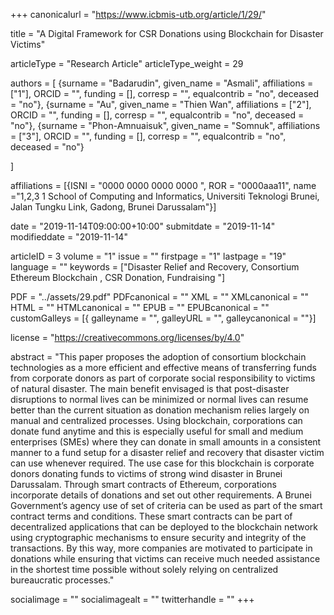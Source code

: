 +++
canonicalurl = "https://www.icbmis-utb.org/article/1/29/"

title = "A Digital Framework for CSR Donations using Blockchain for Disaster Victims"

articleType = "Research Article"
articleType_weight = 29

authors = [
  {surname = "Badarudin",  given_name = "Asmali",  affiliations = ["1"],  ORCID = "", funding = [], corresp = "", equalcontrib = "no", deceased = "no"},
  {surname = "Au",  given_name = "Thien Wan",  affiliations = ["2"],  ORCID = "", funding = [], corresp = "", equalcontrib = "no", deceased = "no"},
  {surname = "Phon-Amnuaisuk",  given_name = "Somnuk",  affiliations = ["3"],  ORCID = "", funding = [], corresp = "", equalcontrib = "no", deceased = "no"}
  
]

affiliations = [{ISNI = "0000 0000 0000 0000 ", ROR = "0000aaa11", name ="1,2,3 1	School of Computing and Informatics, Universiti Teknologi Brunei, Jalan Tungku Link, Gadong, Brunei Darussalam"}]

date = "2019-11-14T09:00:00+10:00"
submitdate = "2019-11-14"
modifieddate = "2019-11-14"

articleID = 3
volume = "1"
issue = ""
firstpage = "1"
lastpage = "19"
language = ""
keywords = ["Disaster Relief and Recovery, Consortium Ethereum Blockchain , CSR Donation, Fundraising "]


PDF = "../assets/29.pdf"
PDFcanonical = ""
XML = ""
XMLcanonical = ""
HTML = ""
HTMLcanonical = ""
EPUB = ""
EPUBcanonical = ""
customGalleys = [{ galleyname = "", galleyURL = "", galleycanonical = ""}]

license = "https://creativecommons.org/licenses/by/4.0"

abstract = "This paper proposes the adoption of consortium blockchain technologies as a more efficient and effective means of transferring funds from corporate donors as part of corporate social responsibility to victims of natural disaster. The main benefit envisaged is that post-disaster disruptions to normal lives can be minimized or normal lives can resume better than the current situation as donation mechanism relies largely on manual and centralized processes. Using blockchain, corporations can donate fund anytime and this is especially useful for small and medium enterprises (SMEs) where they can donate in small amounts in a consistent manner to a fund setup for a disaster relief and recovery that disaster victim can use whenever required. The use case for this blockchain is corporate donors donating funds to victims of strong wind disaster in Brunei Darussalam. Through smart contracts of Ethereum, corporations incorporate details of donations and set out other requirements. A Brunei Government’s agency use of set of criteria can be used as part of the smart contract terms and conditions. These smart contracts can be part of decentralized applications that can be deployed to the blockchain network using cryptographic mechanisms to ensure security and integrity of the transactions. By this way, more companies are motivated to participate in donations while ensuring that victims can receive much needed assistance in the shortest time possible without solely relying on centralized bureaucratic processes."


socialimage = ""
socialimagealt = ""
twitterhandle = ""
+++

